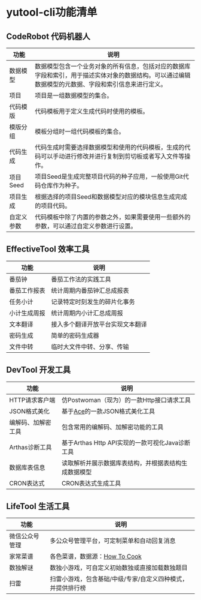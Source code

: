 # yutool-cli功能清单

## CodeRobot 代码机器人

|功能|说明|
|---|---|
| 数据模型 | 数据模型包含一个业务对象的所有信息，包括对应的数据库字段和索引，用于描述实体对象的数据结构。可以通过编辑数据模型的元数据、字段和索引信息来进行定义。 |
| 项目 | 项目是一组数据模型的集合。 |
| 代码模版 | 代码模板用于定义生成代码时使用的模板。 |
| 模版分组 | 模板分组时一组代码模板的集合。 |
| 代码生成 | 代码生成时需要选择数据模型和使用的代码模板，生成的代码可以手动进行修改并进行复制到剪切板或者写入文件等操作。 |
| 项目Seed | 项目Seed是生成完整项目代码的种子应用，一般使用Git代码仓库作为种子。 |
| 项目生成 | 根据选择的项目Seed和数据模型对应的模块信息生成完成的项目代码。 |
| 自定义参数 | 代码模板中除了内置的参数之外，如果需要使用一些额外的参数，可以通过自定义参数进行设置。 |

## EffectiveTool 效率工具

|功能|说明|
|---|---|
| 番茄钟 | 番茄工作法的实践工具 |
| 番茄工作报表 | 统计周期内番茄钟汇总成报表 |
| 任务小计 | 记录特定时刻发生的碎片化事务 |
| 小计生成周报 | 统计周期内小计汇总成周报 |
| 文本翻译 | 接入多个翻译开放平台实现文本翻译 |
| 密码生成 | 简单的密码生成器 |
| 文件中转 | 临时大文件中转、分享、传输 |

## DevTool 开发工具

|功能|说明|
|---|---|
| HTTP请求客户端 | 仿Postwoman（现为）的一款Http接口请求工具 |
| JSON格式美化 | 基于[Ace](https://ace.c9.io/)的一款JSON格式美化工具 |
| 编解码、加解密工具 | 包含常用的编解码、加解密功能的工具 |
| Arthas诊断工具 | 基于Arthas Http API实现的一款可视化Java诊断工具 |
| 数据库表信息 | 读取解析并展示数据库表结构，并根据表结构生成数据模型 |
| CRON表达式 | CRON表达式生成工具 |

## LifeTool 生活工具

|功能|说明|
|---|---|
| 微信公众号管理 | 多公众号管理平台，可定制菜单和自动回复消息 |
| 家常菜谱 | 各色菜谱，数据源：[How To Cook](https://cook.aiurs.co/) |
| 数独解谜 | 数独小游戏，可自定义初始数独或直接加载数独题目 |
| 扫雷 | 扫雷小游戏，包含基础/中级/专家/自定义四种模式，并提供排行榜 |

